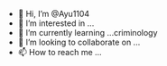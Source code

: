 - 👋 Hi, I’m @Ayu1104
- 👀 I’m interested in ...
- 🌱 I’m currently learning ...criminology
- 💞️ I’m looking to collaborate on ...
- 📫 How to reach me ...

<!---
Ayu1104/Ayu1104 is a ✨ special ✨ repository because its `README.md` (this file) appears on your GitHub profile.
You can click the Preview link to take a look at your changes.
--->
